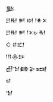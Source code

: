 <div class='block'>
<div class='line'>𒆥</div>
<div class='line'>𒆪𒊑 𒂍 𒊭 𒁹𒀭𒉽</div>
<div class='line'>𒆪𒊑 𒂍 𒁹𒉽𒉡𒊑</div>
<div class='line'>𒄭 𒄑𒊬</div>
<div class='line'>𒁹𒀀𒁲𒄿</div>
<div class='line'>𒌷𒈠𒂵𒉌𒍢</div>
<div class='line'>𒁀</div>
<div class='line'>𒈠</div>
</div>